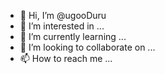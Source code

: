 - 👋 Hi, I’m @ugooDuru
- 👀 I’m interested in ...
- 🌱 I’m currently learning ...
- 💞️ I’m looking to collaborate on ...
- 📫 How to reach me ...

<!---
ugooDuru/ugooDuru is a ✨ special ✨ repository because its `README.md` (this file) appears on your GitHub profile.
You can click the Preview link to take a look at your changes.
--->
